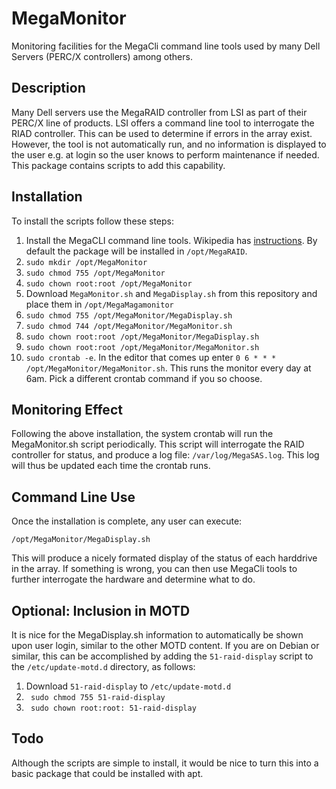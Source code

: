 # MegaMonitor
Monitoring facilities for the MegaCli command line tools used by many Dell Servers (PERC/X controllers) among others.

## Description
Many Dell servers use the MegaRAID controller from LSI as part of their PERC/X line of products.  LSI offers a command line tool to interrogate the RIAD controller.  This can be used to determine if errors in the array exist.  However, the tool is not automatically run, and no information is displayed to the user e.g. at login so the user knows to perform maintenance if needed.  This package contains scripts to add this capability.

## Installation
To install the scripts follow these steps:

1. Install the MegaCLI command line tools.  Wikipedia has [instructions](https://wikitech.wikimedia.org/wiki/MegaCli).   By default the package will be installed in `/opt/MegaRAID`.
2. `sudo mkdir /opt/MegaMonitor`
3. `sudo chmod 755 /opt/MegaMonitor`
4. `sudo chown root:root /opt/MegaMonitor`
5. Download `MegaMonitor.sh` and `MegaDisplay.sh` from this repository and place them in `/opt/MegaMagamonitor`
6. `sudo chmod 755 /opt/MegaMonitor/MegaDisplay.sh`
7. `sudo chmod 744 /opt/MegaMonitor/MegaMonitor.sh`
8. `sudo chown root:root /opt/MegaMonitor/MegaDisplay.sh`
9. `sudo chown root:root /opt/MegaMonitor/MegaMonitor.sh`
10. `sudo crontab -e`.  In the editor that comes up enter `0 6 * * * /opt/MegaMonitor/MegaMonitor.sh`.  This runs the monitor every day at 6am.  Pick a different crontab command if you so choose.

## Monitoring Effect
Following the above installation, the system crontab will run the MegaMonitor.sh script periodically.  This script will interrogate the RAID controller for status, and produce a log file: `/var/log/MegaSAS.log`.  This log will thus be updated each time the crontab runs.

## Command Line Use
Once the installation is complete, any user can execute:

`/opt/MegaMonitor/MegaDisplay.sh`

This will produce a nicely formated display of the status of each harddrive in the array.  If something is wrong, you can then use MegaCli tools to further interrogate the hardware and determine what to do.

## Optional: Inclusion in MOTD
It is nice for the MegaDisplay.sh information to automatically be shown upon user login, similar to the other MOTD content.  If you are on Debian or similar, this can be accomplished by adding the `51-raid-display` script to the `/etc/update-motd.d` directory, as follows:

1. Download `51-raid-display` to `/etc/update-motd.d`
2. ` sudo chmod 755 51-raid-display`
3. ` sudo chown root:root: 51-raid-display`

## Todo
Although the scripts are simple to install, it would be nice to turn this into a basic package that could be installed with apt.

